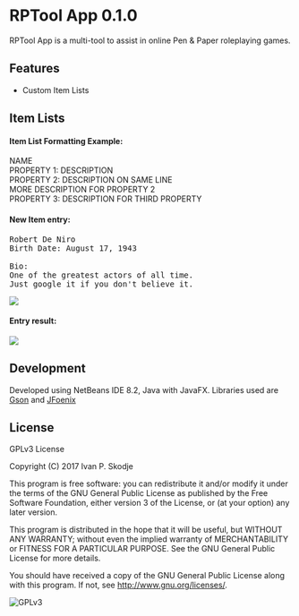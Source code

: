 # RPTool App 0.1.0
RPTool App is a multi-tool to assist in online Pen & Paper roleplaying games.

## Features
* Custom Item Lists

## Item Lists
#### Item List Formatting Example:
NAME<br>
PROPERTY 1: DESCRIPTION<br>
PROPERTY 2: DESCRIPTION ON SAME LINE<br>
MORE DESCRIPTION FOR PROPERTY 2<br>
PROPERTY 3: DESCRIPTION FOR THIRD PROPERTY

#### New Item entry:
<pre>Robert De Niro
Birth Date: August 17, 1943

Bio:
One of the greatest actors of all time. 
Just google it if you don't believe it.</pre>

![](https://i.imgur.com/3vV3NtZ.png)

#### Entry result:
![](https://i.imgur.com/rtt0VkK.png)


## Development
Developed using NetBeans IDE 8.2, Java with JavaFX.
Libraries used are [Gson](https://github.com/google/gson) and [JFoenix](http://jfoenix.com/)


## License
GPLv3 License

Copyright (C) 2017 Ivan P. Skodje

This program is free software: you can redistribute it and/or modify
it under the terms of the GNU General Public License as published by
the Free Software Foundation, either version 3 of the License, or
(at your option) any later version.

This program is distributed in the hope that it will be useful,
but WITHOUT ANY WARRANTY; without even the implied warranty of
MERCHANTABILITY or FITNESS FOR A PARTICULAR PURPOSE.  See the
GNU General Public License for more details.

You should have received a copy of the GNU General Public License
along with this program.  If not, see <http://www.gnu.org/licenses/>.

![GPLv3](http://www.gnu.org/graphics/gplv3-127x51.png)
